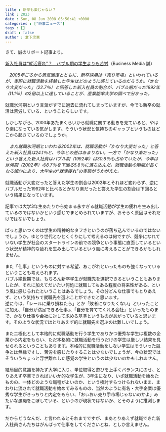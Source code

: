 ```yaml
---
title : 新卒も楽じゃない？
link : 2023
date : Sun, 08 Jun 2008 05:50:41 +0000
categories : ["時事ニュース"]
tags : []
draft : false
author : 倉下忠憲
---
```


さて、誠のリポート記事より。<BR><BR><A HREF="http://bizmakoto.jp/makoto/articles/0806/06/news048.html" TARGET="_blank">新入社員は“就活疲れ”？　バブル期の学生よりも苦労</A>（Business Media 誠）<BR><BR><I>　2005年ごろから景気回復とともに、新卒採用は「売り市場」といわれているが、実際に就職活動を経験した学生はどのように感じているのだろうか。「かなり大変だった」（22.7％）と回答した新入社員の割合が、バブル期だった1992年（11.1％）の2倍以上に達していることが、産業能率大学の調べで分かった。</I><BR><BR>就職氷河期という言葉がすでに過去に流れてしまっていますが、今でも新卒の就活は苦労している、ということらしいです。<BR><BR>しかしながら、2000年あたまくらいから就職に関する動きを見ていると、やはり楽になっている気がします。そういう状況と気持ちのギャップというものはどこから起きているのでしょうか。<BR><BR><I>　また就職氷河期といわれる2002年は、就職活動が「かなり大変だった」と答えた新入社員は24.1％と、今年との差はあまりない。一方で「かなり楽だった」という答えた新入社員はバブル期（1992年）は30.6％も占めていたが、今年は氷河期（2002年）の8.7％を下回る5.8％に落ち込んだ。就職活動の期間が長くなる傾向にあり、大学生の“就活疲れ”の実態がうかがえた。</I><BR><BR>就職活動が大変だったと答えた学生の割合は2002年とそれほど変わらず、逆にバブルだった1992年と比べるとかなり楽だったと答えた学生の割合は下回るという結果になっています。<BR><BR>記事では大学3年生あたりから始まる永すぎる就職活動が学生の疲れを生み出しているのではないかという感じでまとめられていますが、おそらく原因はそれだけではないでしょう。<BR><BR>ぱっと思いつくのは学生の精神的なタフさというのが落ち込んでいるのではないでしょうか。ゆとり世代とひとくくりにして考えるのは何ですが、競争になれていない学生が社会のスタートラインの前での競争という事態に直面しているという状況が精神的な疲れを生み出しているという風に考えることができるかもしれません。<BR><BR>また「仕事」というものに対する希望、あこがれといったものも強くなっているということも考えられます。<BR>バブル絶世期では、もちろん新卒学生が就職先を選択できるということもありましたが、それに加えてだいたい何処に就職してもある程度の将来性がある、という風に感じられたということはあるでしょう。その分どんな仕事でもとりあえず、という気持ちで就職先を選ぶことができたと思います。<BR>逆に今は、「レールに乗り損ねたら」とか「敗者になりたくない」といったことに加え、「自分が満足できる仕事」、「自分を育ててくれる会社」といったものまで、かなり仕事や会社に対して求める基準というものがあがっていると思います。そのような状況ではとりあえず的に就職先を選ぶのは難しいでしょう。<BR><BR>また二極化として本格的に就職活動を行う学生でありかつ優秀な学生は複数の企業から内定をもらい、ただ本格的に就職活動を行うだけの学生は厳しい結果を見せられるということもあります。本格的に就職活動をしない学生はそういった競争とは無縁ですし、苦労を感じたりすることは少ないでしょうが、今の状況ではそういうちょっと浮世離れした感覚の学生というのは少ないのかもしれません。<BR><BR>結局目的意識を持たず大学に入り、単位取得と遊びを上手くバランスにのせ、とりあえず卒業できればいいか的な学生が、3年生になり、いざ就職活動を始めたものの、一体どのような職種がよいのか、という検討すらつけられないまま、まわりに流されて就職活動を始めてみるものの、当然のように有名・大手企業は優秀な学生がきっちりと内定をもらい、「おぃおぃ売り手市場じゃないのかよ」みたいな愚痴をこぼしている、というのが現状ではないか、とそのように推測します。<BR><BR>だからどうなんだ、と言われるとそれまでですが、まあとりあえず就職できた新入社員さんたちはがんばって仕事をしてくださいとね、としか言えません。<br><br>

